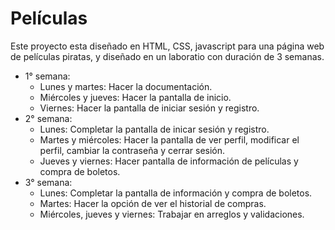 # Películas
Este proyecto esta diseñado en HTML, CSS, javascript para una página web de películas piratas, y diseñado en un laboratio con duración de 3 semanas.
- 1° semana:
  - Lunes y martes: Hacer la documentación.
  - Miércoles y jueves: Hacer la pantalla de inicio.
  - Viernes: Hacer la pantalla de iniciar sesión y registro.
- 2° semana:
  - Lunes: Completar la pantalla de inicar sesión y registro.
  - Martes y miércoles: Hacer la pantalla de ver perfil, modificar el perfil, cambiar la contraseña y cerrar sesión.
  - Jueves y viernes: Hacer pantalla de información de películas y compra de boletos.
- 3° semana:
  - Lunes: Completar la pantalla de información y compra de boletos.
  - Martes: Hacer la opción de ver el historial de compras.
  - Miércoles, jueves y viernes: Trabajar en arreglos y validaciones.
